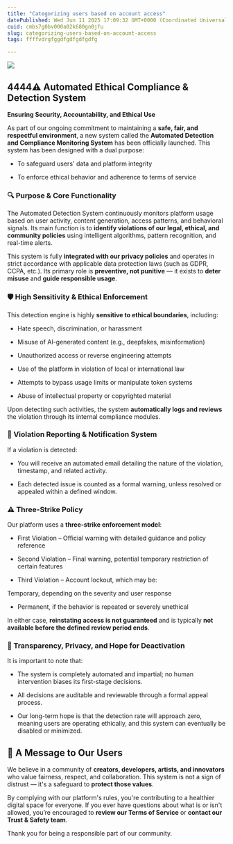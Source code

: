 ```yaml
---
title: "Categorizing users based on account access"
datePublished: Wed Jun 11 2025 17:09:32 GMT+0000 (Coordinated Universal Time)
cuid: cmbs7g0bv000a02k680gn0jfu
slug: categorizing-users-based-on-account-access
tags: ffffvdrgfggdfgdfgdfgdfg

---
```


![](https://cdn.hashnode.com/res/hashnode/image/upload/v1749661740869/78feaf5e-543e-4745-8bea-7f4ac3f082ac.png)

## 4444⚠️ Automated Ethical Compliance & Detection System

**Ensuring Security, Accountability, and Ethical Use**

As part of our ongoing commitment to maintaining a **safe, fair, and respectful environment**, a new system called the **Automated Detection and Compliance Monitoring System** has been officially launched. This system has been designed with a dual purpose:

- To safeguard users' data and platform integrity

- To enforce ethical behavior and adherence to terms of service

### 🔍 Purpose & Core Functionality

The Automated Detection System continuously monitors platform usage based on user activity, content generation, access patterns, and behavioral signals. Its main function is to **identify violations of our legal, ethical, and community policies** using intelligent algorithms, pattern recognition, and real-time alerts.

This system is fully **integrated with our privacy policies** and operates in strict accordance with applicable data protection laws (such as GDPR, CCPA, etc.). Its primary role is **preventive, not punitive** — it exists to **deter misuse** and **guide responsible usage**.

### 🛡️ High Sensitivity & Ethical Enforcement

This detection engine is highly **sensitive to ethical boundaries**, including:

- Hate speech, discrimination, or harassment

- Misuse of AI-generated content (e.g., deepfakes, misinformation)

- Unauthorized access or reverse engineering attempts

- Use of the platform in violation of local or international law

- Attempts to bypass usage limits or manipulate token systems

- Abuse of intellectual property or copyrighted material

Upon detecting such activities, the system **automatically logs and reviews** the violation through its internal compliance modules.

### 📧 Violation Reporting & Notification System

If a violation is detected:

- You will receive an automated email detailing the nature of the violation, timestamp, and related activity.

- Each detected issue is counted as a formal warning, unless resolved or appealed within a defined window.

### ⚠️ Three-Strike Policy

Our platform uses a **three-strike enforcement model**:

- First Violation – Official warning with detailed guidance and policy reference

- Second Violation – Final warning, potential temporary restriction of certain features

- Third Violation – Account lockout, which may be:

Temporary, depending on the severity and user response

- Permanent, if the behavior is repeated or severely unethical

In either case, **reinstating access is not guaranteed** and is typically **not available before the defined review period ends**.

### 🔐 Transparency, Privacy, and Hope for Deactivation

It is important to note that:

- The system is completely automated and impartial; no human intervention biases its first-stage decisions.

- All decisions are auditable and reviewable through a formal appeal process.

- Our long-term hope is that the detection rate will approach zero, meaning users are operating ethically, and this system can eventually be disabled or minimized.

## 🤝 A Message to Our Users

We believe in a community of **creators, developers, artists, and innovators** who value fairness, respect, and collaboration. This system is not a sign of distrust — it's a safeguard to **protect those values**.

By complying with our platform's rules, you're contributing to a healthier digital space for everyone. If you ever have questions about what is or isn't allowed, you’re encouraged to **review our Terms of Service** or **contact our Trust & Safety team**.

Thank you for being a responsible part of our community.